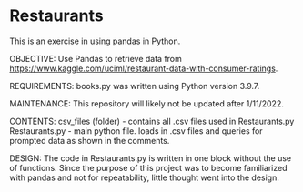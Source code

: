 # Restaurants
This is an exercise in using pandas in Python.

OBJECTIVE: 
Use Pandas to retrieve data from https://www.kaggle.com/uciml/restaurant-data-with-consumer-ratings. 

REQUIREMENTS:
books.py was written using Python version 3.9.7.

MAINTENANCE:
This repository will likely not be updated after 1/11/2022.

CONTENTS: 
csv_files (folder) - contains all .csv files used in Restaurants.py
Restaurants.py - main python file. loads in .csv files and queries for prompted data as shown in the comments.

DESIGN:
The code in Restaurants.py is written in one block without the use of functions. 
Since the purpose of this project was to become familiarized with pandas and not for repeatability,
little thought went into the design.